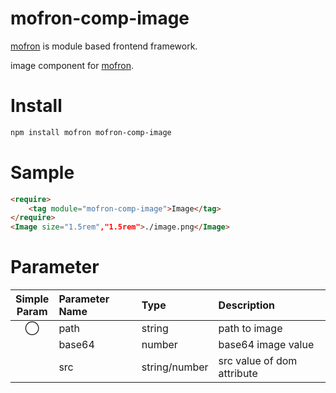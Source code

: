 # mofron-comp-image
[mofron](https://mofron.github.io/mofron/) is module based frontend framework.

image component for [mofron](https://mofron.github.io/mofron/).

# Install
```bash
npm install mofron mofron-comp-image
```

# Sample
```html
<require>
    <tag module="mofron-comp-image">Image</tag>
</require>
<Image size="1.5rem","1.5rem">./image.png</Image>
```

# Parameter

| Simple<br>Param | Parameter Name     | Type                  |    Description                         |
|:---------------:|:-------------------|:----------------------|:---------------------------------------|
|        ◯        | path               | string                | path to image                          |
|                 | base64             | number                | base64 image value                     |
|                 | src                | string/number         | src value of dom attribute             |
